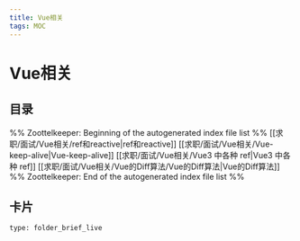 ```yaml
---
title: Vue相关
tags: MOC
---
```

# Vue相关

## 目录



%% Zoottelkeeper: Beginning of the autogenerated index file list  %%
 [[求职/面试/Vue相关/ref和reactive|ref和reactive]]
 [[求职/面试/Vue相关/Vue-keep-alive|Vue-keep-alive]]
 [[求职/面试/Vue相关/Vue3 中各种 ref|Vue3 中各种 ref]]
 [[求职/面试/Vue相关/Vue的Diff算法/Vue的Diff算法|Vue的Diff算法]]
%% Zoottelkeeper: End of the autogenerated index file list  %%












## 卡片

```ccard
type: folder_brief_live
```



















